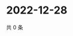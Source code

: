 # 2022-12-28

共 0 条

<!-- BEGIN WEIBO -->
<!-- 最后更新时间 Wed Dec 28 2022 04:13:43 GMT+0800 (China Standard Time) -->

<!-- END WEIBO -->
